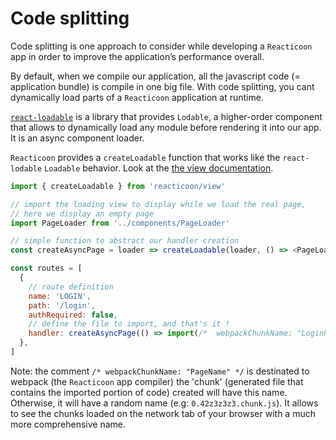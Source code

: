 # Code splitting

Code splitting is one approach to consider while developing a `Reacticoon` app
in order to improve the application’s performance overall.

By default, when we compile our application, all the javascript code (= application bundle) 
is compile in one big file.
With code splitting, you cant dynamically load parts of a `Reacticoon` application at runtime.

[`react-loadable`](https://github.com/jamiebuilds/react-loadable) is a library that provides
`Lodable`, a higher-order component that allows to dynamically load any module before rendering
it into our app. It is an async component loader.

`Reacticoon` provides a `createLoadable` function that works like the `react-lodable` `Loadable` behavior.
Look at the [the view documentation](./view.md).

```javascript
import { createLoadable } from 'reacticoon/view'

// import the loading view to display while we load the real page,
// here we display an empty page
import PageLoader from '../components/PageLoader'

// simple function to abstract our handler creation
const createAsyncPage = loader => createLoadable(loader, () => <PageLoader />)

const routes = [
  {
    // route definition
    name: 'LOGIN',
    path: '/login',
    authRequired: false,
    // define the file to import, and that's it !
    handler: createAsyncPage(() => import(/*  webpackChunkName: "LoginPage" */ '../pages/login')),
  },
]
```

Note: the comment `/* webpackChunkName: "PageName" */` is destinated to webpack (the `Reacticoon` app compiler)
the 'chunk' (generated file that contains the imported portion of code) created will have this name.
Otherwise, it will have a random name (e.g: `0.42z3z3z3.chunk.js`).
It allows to see the chunks loaded on the network tab of your browser with a much more comprehensive name.
